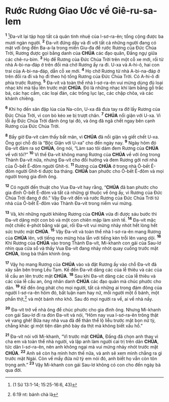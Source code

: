 # Rước Rương Giao Ước về Giê-ru-sa-lem
<sup><b>1</b></sup> [^1*]Đa-vít lại tập họp tất cả quân tinh nhuệ của I-sơ-ra-ên; tổng cộng được ba mươi ngàn người. <sup><b>2</b></sup> Đa-vít đứng dậy và đi với tất cả những người đang có mặt với ông đến Ba-a-la trong miền Giu-đa để rước Rương của Đức Chúa Trời, Rương được gọi bằng danh của **CHÚA** các đạo quân, Đấng ngự giữa các chê-ru-bim. <sup><b>3</b></sup> Họ để Rương của Đức Chúa Trời trên một cỗ xe mới, rồi từ nhà A-bi-na-đáp ở trên đồi mà chở Rương ấy ra đi. U-xa và A-hi-ô, hai con trai của A-bi-na-đáp, dẫn cỗ xe mới. <sup><b>4</b></sup> Họ chở Rương từ nhà A-bi-na-đáp ở trên đồi ra đi và họ đi theo hộ tống Rương của Đức Chúa Trời. Có A-hi-ô đi phía trước Rương. <sup><b>5</b></sup> Đa-vít và toàn thể nhà I-sơ-ra-ên vui mừng dùng đủ loại nhạc khí mà tấu lên trước mặt **CHÚA**. Đó là những nhạc khí làm bằng gỗ trắc bá, các hạc cầm, các loại đàn, các trống lục lạc, các chập chõa, và các khánh chiêng.

<sup><b>6</b></sup> Khi họ đến sân đập lúa của Na-côn, U-xa đã đưa tay ra đỡ lấy Rương của Đức Chúa Trời, vì con bò kéo xe bị trượt chân. <sup><b>7</b></sup> **CHÚA** nổi giận với U-xa. Vì lỗi ấy Đức Chúa Trời đánh ông tại đó, và ông đã ngã chết ngay bên cạnh Rương của Đức Chúa Trời.

<sup><b>8</b></sup> Bấy giờ Đa-vít cảm thấy bất mãn, vì **CHÚA** đã nổi giận và giết chết U-xa. Ông gọi chỗ đó là “Bộc Giận với U-xa” cho đến ngày nay. <sup><b>9</b></sup> Ngày hôm đó Đa-vít đâm ra sợ **CHÚA**, ông nói, “Làm sao tôi dám đem Rương của **CHÚA** về với tôi?” <sup><b>10</b></sup> Vì thế Đa-vít không mang Rương của **CHÚA** về với ông trong Thành Đa-vít nữa, nhưng Đa-vít cho đổi hướng và đem Rương gởi nơi nhà của Ô-bết Ê-đôm người Ghít-ti. <sup><b>11</b></sup> Rương của **CHÚA** ở trong nhà Ô-bết Ê-đôm người Ghít-ti được ba tháng. **CHÚA** ban phước cho Ô-bết Ê-đôm và mọi người trong gia đình ông.

<sup><b>12</b></sup> Có người đến thuật cho Vua Đa-vít hay rằng, “**CHÚA** đã ban phước cho gia đình Ô-bết Ê-đôm và tất cả những gì thuộc về ông ấy, vì Rương của Đức Chúa Trời đang ở đó.” Vậy Đa-vít đến và rước Rương của Đức Chúa Trời từ nhà của Ô-bết Ê-đôm vào Thành Đa-vít trong niềm vui mừng.

<sup><b>13</b></sup> Vả, khi những người khiêng Rương của **CHÚA** vừa đi được sáu bước thì Đa-vít dâng một con bò và một con chiên mập làm sinh tế. <sup><b>14</b></sup> Đa-vít mặc một chiếc ê-phót bằng vải gai, rồi Đa-vít vui mừng nhảy nhót hết lòng hết sức trước mặt **CHÚA**. <sup><b>15</b></sup> Vậy Đa-vít và toàn thể nhà I-sơ-ra-ên mang Rương của **CHÚA** lên, với tiếng reo mừng hòa lẫn với tiếng kèn trỗi lên vang dội. <sup><b>16</b></sup> Khi Rương của **CHÚA** vào trong Thành Đa-vít, Mi-khanh con gái của Sau-lơ nhìn qua cửa sổ và thấy Vua Đa-vít đang nhảy nhót quay cuồng trước mặt **CHÚA**, lòng bà thầm khinh ông.

<sup><b>17</b></sup> Vậy họ mang Rương của **CHÚA** vào và đặt Rương ấy vào chỗ Đa-vít đã xây sẵn bên trong Lều Tạm. Kế đến Đa-vít dâng các của lễ thiêu và các của lễ cầu an lên trước mặt **CHÚA**. <sup><b>18</b></sup> Sau khi Đa-vít dâng các của lễ thiêu và các của lễ cầu an, ông nhân danh **CHÚA** các đạo quân mà chúc phước cho dân. <sup><b>19</b></sup> Kế đến ông phát cho mọi người, tất cả những ai trong đám đông của người I-sơ-ra-ên hôm đó, bất luận nam hay nữ, mỗi người một ổ bánh, một phần thịt,[^1] và một bánh nho khô. Sau đó mọi người ra về, ai về nhà nấy.

<sup><b>20</b></sup> Đa-vít trở về nhà ông để chúc phước cho gia đình ông. Nhưng Mi-khanh con gái Sau-lơ đi ra đón Đa-vít và nói, “Hôm nay vua I-sơ-ra-ên trông thật vẻ vang ghê! Bữa nay nhà vua đã để thân thể lộ liễu trước mặt bọn nữ tỳ, chẳng khác gì một tiện dân phô bày da thịt mà không biết xấu hổ.”

<sup><b>21</b></sup> Đa-vít nói với Mi-khanh, “Vì trước mặt **CHÚA**, Đấng đã chọn anh thay vì cha em và toàn thể nhà người, và lập anh làm người cai trị trên dân **CHÚA**, tức dân I-sơ-ra-ên, nên anh không ngại mà vui mừng nhảy nhót trước mặt **CHÚA**. <sup><b>22</b></sup> Anh sẽ còn hạ mình hơn thế nữa, và anh sẽ xem mình chẳng ra gì trước mặt Ngài. Còn về mấy đứa nữ tỳ em nói đó, anh biết họ vẫn còn tôn trọng anh.” <sup><b>23</b></sup> Vậy Mi-khanh con gái Sau-lơ không có con cho đến ngày bà qua đời.

[^1]: 6:19 nt: bánh chà là
[^1*]: (1 Sử 13:1-14; 15:25-16:6, 43)